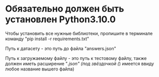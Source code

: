 # Обязательно должен быть установлен Python3.10.0

Чтобы установить все нужные библиотеки, пропишите в терминале команду "pip install -r requirements.txt"

Путь к датасету - это путь до файла "answers.json"

Путь к загружаемому файлу - это путь к тестовому файлу, также должен иметь расширение "*.json" (под звёздочкой (*) имеется ввиду любое название вышего файла)
